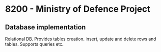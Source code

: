# 8200 - Ministry of Defence Project
## Database implementation

Relational DB. Provides tables creation. insert, update and delete rows and tables. Supports queries etc.
